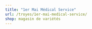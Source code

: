 ```yaml
---
title: "1er Mai Médical Service"
url: /troyes/1er-mai-medical-service/
shop: magasin de variétés
---
```

